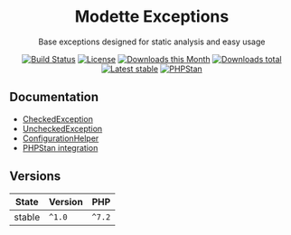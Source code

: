 <h1 align="center">Modette Exceptions</h1>

<p align="center">
    Base exceptions designed for static analysis and easy usage
</p>

<p align="center">
  <a href="https://travis-ci.org/modette/exceptions"><img src="https://img.shields.io/travis/modette/exceptions.svg?style=flat-square" alt="Build Status"/></a>
  <a href="https://packagist.org/packages/modette/exceptions"><img src="https://img.shields.io/packagist/l/modette/exceptions.svg?style=flat-square" alt="License"/></a>
  <a href="https://packagist.org/packages/modette/exceptions"><img src="https://img.shields.io/packagist/dm/modette/exceptions.svg?style=flat-square" alt="Downloads this Month"/></a>
  <a href="https://packagist.org/packages/modette/exceptions"><img src="https://img.shields.io/packagist/dt/modette/exceptions.svg?style=flat-square" alt="Downloads total"/></a>
  <a href="https://packagist.org/packages/modette/exceptions"><img src="https://img.shields.io/packagist/v/modette/exceptions.svg?style=flat-square" alt="Latest stable"/></a>
  <a href="https://github.com/phpstan/phpstan"><img src="https://img.shields.io/badge/PHPStan-enabled-brightgreen.svg?style=flat-square" alt="PHPStan"/></a>
</p>

## Documentation

- [CheckedException](docs/README.md#checkedexception)
- [UncheckedException](docs/README.md#uncheckedexception)
- [ConfigurationHelper](docs/README.md#configuration-helper)
- [PHPStan integration](docs/README.md#phpstan-integration)

## Versions

| State  | Version | PHP    |
|--------|---------|--------|
| stable | `^1.0`  | `^7.2` |
